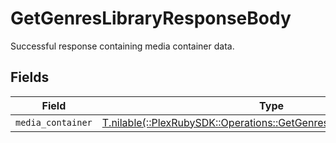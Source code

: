 # GetGenresLibraryResponseBody

Successful response containing media container data.


## Fields

| Field                                                                                                                             | Type                                                                                                                              | Required                                                                                                                          | Description                                                                                                                       |
| --------------------------------------------------------------------------------------------------------------------------------- | --------------------------------------------------------------------------------------------------------------------------------- | --------------------------------------------------------------------------------------------------------------------------------- | --------------------------------------------------------------------------------------------------------------------------------- |
| `media_container`                                                                                                                 | [T.nilable(::PlexRubySDK::Operations::GetGenresLibraryMediaContainer)](../../models/operations/getgenreslibrarymediacontainer.md) | :heavy_minus_sign:                                                                                                                | N/A                                                                                                                               |